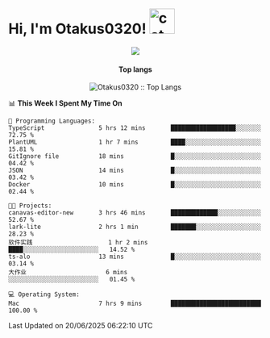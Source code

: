 <h1> Hi, I'm Otakus0320! <img src="https://media.giphy.com/media/mGcNjsfWAjY5AEZNw6/giphy.gif" width="50" alt="cat"></h1>

<p align="center"><a href="https://wakatime.com/@044d69d0-1253-4f60-96b6-5d19a0f9dde5"><img src="https://wakatime.com/badge/user/044d69d0-1253-4f60-96b6-5d19a0f9dde5.svg" /></a></p>

<h4 align="center">Top langs</h4>

<p align="center"><img src="https://github-readme-stats.vercel.app/api/top-langs/?username=Otakus0320&langs_count=10&theme=tokyonight&layout=compact&timestamp={{random_number}}" alt="Otakus0320 :: Top Langs" /></p>

<!--START_SECTION:waka-->
📊 **This Week I Spent My Time On** 

```text
💬 Programming Languages: 
TypeScript               5 hrs 12 mins       ██████████████████░░░░░░░   72.75 % 
PlantUML                 1 hr 7 mins         ████░░░░░░░░░░░░░░░░░░░░░   15.81 % 
GitIgnore file           18 mins             █░░░░░░░░░░░░░░░░░░░░░░░░   04.42 % 
JSON                     14 mins             █░░░░░░░░░░░░░░░░░░░░░░░░   03.42 % 
Docker                   10 mins             █░░░░░░░░░░░░░░░░░░░░░░░░   02.44 % 

🐱‍💻 Projects: 
canavas-editor-new       3 hrs 46 mins       █████████████░░░░░░░░░░░░   52.67 % 
lark-lite                2 hrs 1 min         ███████░░░░░░░░░░░░░░░░░░   28.23 % 
软件实践                     1 hr 2 mins         ████░░░░░░░░░░░░░░░░░░░░░   14.52 % 
ts-alo                   13 mins             █░░░░░░░░░░░░░░░░░░░░░░░░   03.14 % 
大作业                      6 mins              ░░░░░░░░░░░░░░░░░░░░░░░░░   01.45 % 

💻 Operating System: 
Mac                      7 hrs 9 mins        █████████████████████████   100.00 % 
```


 Last Updated on 20/06/2025 06:22:10 UTC
<!--END_SECTION:waka-->
